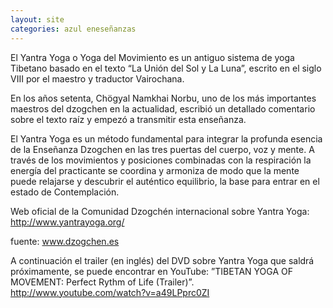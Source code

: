 ```yaml
---
layout: site
categories: azul eneseñanzas
---
```

El Yantra Yoga o Yoga del Movimiento es un antiguo sistema de yoga Tibetano basado en el texto “La Unión del Sol y La Luna”, escrito en el siglo VIII por el maestro y traductor Vairochana.

En los años setenta, Chögyal Namkhai Norbu, uno de los más importantes maestros del dzogchen en la actualidad, escribió un detallado comentario sobre el texto raíz y empezó a transmitir esta enseñanza.

El Yantra Yoga es un método fundamental para integrar la profunda esencia de la Enseñanza Dzogchen en las tres puertas del cuerpo, voz y mente. A través de los movimientos y posiciones combinadas con la respiración la energía del practicante se coordina y armoniza de modo que la mente puede relajarse y descubrir el auténtico equilibrio, la base para entrar en el estado de Contemplación.

Web oficial de la Comunidad Dzogchén internacional sobre Yantra Yoga: http://www.yantrayoga.org/

fuente: www.dzogchen.es

A continuación el trailer (en inglés) del DVD sobre Yantra Yoga que saldrá próximamente, se puede encontrar en YouTube: ”TIBETAN YOGA OF MOVEMENT: Perfect Rythm of Life (Trailer)”. http://www.youtube.com/watch?v=a49LPprc0ZI
 
